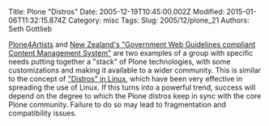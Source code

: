 Title: Plone &quot;Distros&quot;
Date: 2005-12-19T10:45:00.002Z
Modified: 2015-01-06T11:32:15.874Z
Category: misc
Tags: 
Slug: 2005/12/plone_21
Authors: Seth Gottlieb

[Plone4Artists](http://www.plone4artists.org/) and [New Zealand's "Government Web Guidelines compliant Content Management System"](http://www.cmswatch.com/Trends/585-Content-and-technology-standards-in-New-Zealand) are two examples of a group with specific needs putting together a "stack" of Plone technologies, with some customizations and making it available to a wider community. This is similar to the concept of ["Distros" in Linux](http://distrowatch.com/), which have been very effective in spreading the use of Linux. If this turns into a powerful trend, success will depend on the degree to which the Plone distros keep in sync with the core Plone community. Failure to do so may lead to fragmentation and compatibility issues.
